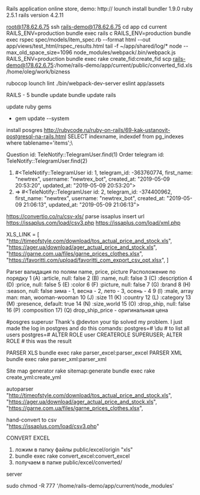 Rails application online store, demo:
http://
lounch install
bundler 1.9.0
ruby 2.5.1
rails version 4.2.11

root@178.62.6.75
ssh rails-demo@178.62.6.75
cd app
cd current
RAILS_ENV=production bundle exec rails c
RAILS_ENV=production bundle exec rspec spec/models/item_spec.rb --format html --out app/views/test_html/rspec_results.html
tail -f ~/app/shared/log/*
node --max_old_space_size=1096 node_modules/webpack/.bin/webpack.js
RAILS_ENV=production bundle exec rake create_fid:create_fid
scp rails-demo@178.62.6.75:/home/rails-demo/app/current/public/converted_fid.xls /home/oleg/work/bizness


rubocop
lounch lint
./bin/webpack-dev-server
eslint app/assets

RAILS - 5
  bundle update
  bundle update rails


update ruby gems
- gem update --system

install posgres
http://rubycode.ru/ruby-on-rails/69-kak-ustanovit-postgresql-na-rails.html
SELECT indexname, indexdef from pg_indexes where tablename='items';\

Question
id: TeleNotify::TelegramUser.find(1)
Order telegram
id: TeleNotify::TelegramUser.find(2)
1) #<TeleNotify::TelegramUser id: 1, telegram_id: -363760774, first_name: "newtrex", username: "newtrex_bot", created_at: "2019-05-09 20:53:20", updated_at: "2019-05-09 20:53:20">
2) => #<TeleNotify::TelegramUser id: 2, telegram_id: -374400962, first_name: "newtrex", username: "newtrex_bot", created_at: "2019-05-09 21:06:13", updated_at: "2019-05-09 21:06:13">

https://convertio.co/ru/csv-xls/
parse issaplus insert url
https://issaplus.com/load/csv3.php
https://issaplus.com/load/xml.php

XLS_LINK = [
  "http://timeofstyle.com/download/tos_actual_price_and_stock.xls",
  "https://ager.ua/download/ager_actual_price_and_stock.xls",
  "https://garne.com.ua/files/garne_prices_clothes.xlsx",
  "https://favoritti.com/upload/favoritti_com_export_csv_opt.xlsx",
]

Parser
валидация по полям name, price, picture
Расположение по порядку
1 (A) :article, null: false
2 (B) :name, null: false
3 (C) :description
4 (D) :price, null: false
5 (E) :color
6 (F) :picture, null: false
7 (G) :brand
8 (H) :season, null: false
зима - 1, весна - 2, лето - 3, осень - 4
9 (I) :male, array man: man, wooman-wooman
10 (J) :size
11 (K) :country
12 (L) :category
13 (M) :presence, default: true
14 (N) :size_world
15 (O) :drop_ship, null: false
16 (P) :composition
17) (Q) drop_ship_price - оригинальная цена

#posgres superusr
Thank's @devton your tip solved my problem.
I just made the log in postgres and do this comands:
postgres=# \du # to list all users
postgres=# ALTER ROLE user CREATEROLE SUPERUSER;
ALTER ROLE # this was the result

PARSER XLS
bundle exec rake parser_excel:parser_excel
PARSER XML
bundle exec rake parser_xml:parser_xml

Site map generator
rake sitemap:generate
bundle exec rake create_yml:create_yml


autoparser
      "http://timeofstyle.com/download/tos_actual_price_and_stock.xls",
      "https://ager.ua/download/ager_actual_price_and_stock.xls",
      "https://garne.com.ua/files/garne_prices_clothes.xlsx",

hand-convert to csv        
      "https://issaplus.com/load/csv3.php"

CONVERT EXCEL
1) ложим в папку файлы public/excel/origin "xls"
2)  bundle exec rake convert_excel:convert_excel
3)  получаем в папке public/excel/converted/

server

sudo chmod -R 777 '/home/rails-demo/app/current/node_modules'
